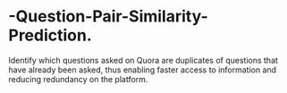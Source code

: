# -Question-Pair-Similarity-Prediction.
Identify which questions asked on Quora are duplicates of questions that have already been asked, thus enabling faster access to information and reducing redundancy on the platform.
